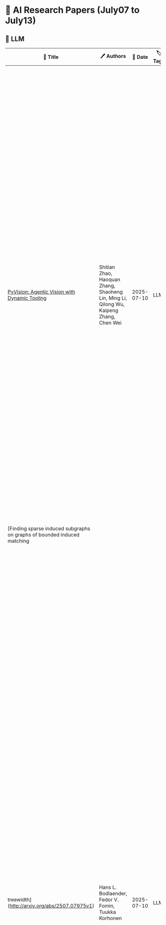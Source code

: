 # 📌 AI Research Papers (July07 to July13)

## 🔹 LLM

| 📄 Title | 🖊 Authors | 📅 Date | 🏷 Tags | 📜 Summary | 🔗 Link |
|---------|---------|---------|---------|---------|---------|
| [PyVision: Agentic Vision with Dynamic Tooling](http://arxiv.org/abs/2507.07998v1) | Shitian Zhao, Haoquan Zhang, Shaoheng Lin, Ming Li, Qilong Wu, Kaipeng Zhang, Chen Wei | 2025-07-10 | LLM | LLMs are increasingly deployed as agents, systems capable of planning, reasoning, and dynamically calling external tools. However, in visual reasoning, prior approaches largely remain limited by predefined workflows and static toolsets. In this report, we present PyVision, an interactive, multi-turn framework that enables MLLMs to autonomously generate, execute, and refine Python-based tools tailored to the task at hand, unlocking flexible and interpretable problem-solving. We develop a taxonomy of the tools created by PyVision and analyze their usage across a diverse set of benchmarks. Quantitatively, PyVision achieves consistent performance gains, boosting GPT-4.1 by +7.8% on V* and Claude-4.0-Sonnet by +31.1% on VLMsAreBlind-mini. These results point to a broader shift: dynamic tooling allows models not just to use tools, but to invent them, advancing toward more agentic visual reasoning. | [🔗 Paper](http://arxiv.org/abs/2507.07998v1) |
| [Finding sparse induced subgraphs on graphs of bounded induced matching
  treewidth](http://arxiv.org/abs/2507.07975v1) | Hans L. Bodlaender, Fedor V. Fomin, Tuukka Korhonen | 2025-07-10 | LLM | The induced matching width of a tree decomposition of a graph $G$ is the cardinality of a largest induced matching $M$ of $G$, such that there exists a bag that intersects every edge in $M$. The induced matching treewidth of a graph $G$, denoted by $\mathsf{tree-}\mu(G)$, is the minimum induced matching width of a tree decomposition of $G$. The parameter $\mathsf{tree-}\mu$ was introduced by Yolov [SODA '18], who showed that, for example, Maximum-Weight Independent Set can be solved in polynomial-time on graphs of bounded $\mathsf{tree-}\mu$. Lima, Milani\v{c}, Mur\v{s}i\v{c}, Okrasa, Rz\k{a}\.zewski, and \v{S}torgel [ESA '24] conjectured that this algorithm can be generalized to a meta-problem called Maximum-Weight Induced Subgraph of Bounded Treewidth, where we are given a vertex-weighted graph $G$, an integer $w$, and a $\mathsf{CMSO}_2$-sentence $\Phi$, and are asked to find a maximum-weight set $X \subseteq V(G)$ so that $G[X]$ has treewidth at most $w$ and satisfies $\Phi$. They proved the conjecture for some special cases, such as for the problem Maximum-Weight Induced Forest.   In this paper, we prove the general case of the conjecture. In particular, we show that Maximum-Weight Induced Subgraph of Bounded Treewidth is polynomial-time solvable when $\mathsf{tree-}\mu(G)$, $w$, and $ \Phi $ are bounded. The running time of our algorithm for $n$-vertex graphs $G$ with $\mathsf{tree} - \mu(G) \le k$ is $f(k, w,  \Phi ) \cdot n^{O(k w^2)}$ for a computable function $f$. | [🔗 Paper](http://arxiv.org/abs/2507.07975v1) |
## 🔹 Diffusion Models

| 📄 Title | 🖊 Authors | 📅 Date | 🏷 Tags | 📜 Summary | 🔗 Link |
|---------|---------|---------|---------|---------|---------|
| [EXPO: Stable Reinforcement Learning with Expressive Policies](http://arxiv.org/abs/2507.07986v1) | Perry Dong, Qiyang Li, Dorsa Sadigh, Chelsea Finn | 2025-07-10 | Diffusion Models, Optimization, RLHF | We study the problem of training and fine-tuning expressive policies with online reinforcement learning (RL) given an offline dataset. Training expressive policy classes with online RL present a unique challenge of stable value maximization. Unlike simpler Gaussian policies commonly used in online RL, expressive policies like diffusion and flow-matching policies are parameterized by a long denoising chain, which hinders stable gradient propagation from actions to policy parameters when optimizing against some value function. Our key insight is that we can address stable value maximization by avoiding direct optimization over value with the expressive policy and instead construct an on-the-fly RL policy to maximize Q-value. We propose Expressive Policy Optimization (EXPO), a sample-efficient online RL algorithm that utilizes an on-the-fly policy to maximize value with two parameterized policies -- a larger expressive base policy trained with a stable imitation learning objective and a light-weight Gaussian edit policy that edits the actions sampled from the base policy toward a higher value distribution. The on-the-fly policy optimizes the actions from the base policy with the learned edit policy and chooses the value maximizing action from the base and edited actions for both sampling and temporal-difference (TD) backup. Our approach yields up to 2-3x improvement in sample efficiency on average over prior methods both in the setting of fine-tuning a pretrained policy given offline data and in leveraging offline data to train online. | [🔗 Paper](http://arxiv.org/abs/2507.07986v1) |
| [Geometry Forcing: Marrying Video Diffusion and 3D Representation for
  Consistent World Modeling](http://arxiv.org/abs/2507.07982v1) | Haoyu Wu, Diankun Wu, Tianyu He, Junliang Guo, Yang Ye, Yueqi Duan, Jiang Bian | 2025-07-10 | Diffusion Models, Multimodal AI, RLHF | Videos inherently represent 2D projections of a dynamic 3D world. However, our analysis suggests that video diffusion models trained solely on raw video data often fail to capture meaningful geometric-aware structure in their learned representations. To bridge this gap between video diffusion models and the underlying 3D nature of the physical world, we propose Geometry Forcing, a simple yet effective method that encourages video diffusion models to internalize latent 3D representations. Our key insight is to guide the model's intermediate representations toward geometry-aware structure by aligning them with features from a pretrained geometric foundation model. To this end, we introduce two complementary alignment objectives: Angular Alignment, which enforces directional consistency via cosine similarity, and Scale Alignment, which preserves scale-related information by regressing unnormalized geometric features from normalized diffusion representation. We evaluate Geometry Forcing on both camera view-conditioned and action-conditioned video generation tasks. Experimental results demonstrate that our method substantially improves visual quality and 3D consistency over the baseline methods. Project page: https://GeometryForcing.github.io. | [🔗 Paper](http://arxiv.org/abs/2507.07982v1) |
| [A Semi-Analytic model for Effects of Fuzzy Dark Matter Granule
  Perturbations on Orbital Motion](http://arxiv.org/abs/2507.07963v1) | Yu Zhao, Andrew Benson, Xiaolong Du | 2025-07-10 | Diffusion Models | In fuzzy dark matter scenarios, the quantum wave nature of ultralight axion-like particles generates stochastic density fluctuations inside dark matter halos. These fluctuations, known as granules, perturb the orbits of subhalos and other orbiting bodies. While previous studies have simulated these effects using N-body techniques or modeled them statistically using diffusion approximations, we propose an alternative framework based on representing the perturbations as a Fourier series with random coefficients, which can be applied to individual orbits, not just populations. We extend the model to finite-size subhalos, identifying a critical length scale below which subhalos behave as point-mass particles. In contrast, larger subhalos exhibit suppressed perturbations from granules due to their extended mass profiles. Using FDM-Simulator, we validate our finite-size model by isolating granule accelerations and confirming their statistical effects on subhalo dynamics. | [🔗 Paper](http://arxiv.org/abs/2507.07963v1) |
## 🔹 RLHF

| 📄 Title | 🖊 Authors | 📅 Date | 🏷 Tags | 📜 Summary | 🔗 Link |
|---------|---------|---------|---------|---------|---------|
| [Traceable Evidence Enhanced Visual Grounded Reasoning: Evaluation and
  Methodology](http://arxiv.org/abs/2507.07999v1) | Haochen Wang, Xiangtai Li, Zilong Huang, Anran Wang, Jiacong Wang, Tao Zhang, Jiani Zheng, Sule Bai, Zijian Kang, Jiashi Feng, Zhuochen Wang, Zhaoxiang Zhang | 2025-07-10 | RLHF, Training & Evaluation | Models like OpenAI-o3 pioneer visual grounded reasoning by dynamically referencing visual regions, just like human "thinking with images". However, no benchmark exists to evaluate these capabilities holistically. To bridge this gap, we propose TreeBench (Traceable Evidence Evaluation Benchmark), a diagnostic benchmark built on three principles: (1) focused visual perception of subtle targets in complex scenes, (2) traceable evidence via bounding box evaluation, and (3) second-order reasoning to test object interactions and spatial hierarchies beyond simple object localization. Prioritizing images with dense objects, we initially sample 1K high-quality images from SA-1B, and incorporate eight LMM experts to manually annotate questions, candidate options, and answers for each image. After three stages of quality control, TreeBench consists of 405 challenging visual question-answering pairs, even the most advanced models struggle with this benchmark, where none of them reach 60% accuracy, e.g., OpenAI-o3 scores only 54.87. Furthermore, we introduce TreeVGR (Traceable Evidence Enhanced Visual Grounded Reasoning), a training paradigm to supervise localization and reasoning jointly with reinforcement learning, enabling accurate localizations and explainable reasoning pathways. Initialized from Qwen2.5-VL-7B, it improves V* Bench (+16.8), MME-RealWorld (+12.6), and TreeBench (+13.4), proving traceability is key to advancing vision-grounded reasoning. The code is available at https://github.com/Haochen-Wang409/TreeVGR. | [🔗 Paper](http://arxiv.org/abs/2507.07999v1) |
| [Reinforcement Learning with Action Chunking](http://arxiv.org/abs/2507.07969v1) | Qiyang Li, Zhiyuan Zhou, Sergey Levine | 2025-07-10 | RLHF | We present Q-chunking, a simple yet effective recipe for improving reinforcement learning (RL) algorithms for long-horizon, sparse-reward tasks. Our recipe is designed for the offline-to-online RL setting, where the goal is to leverage an offline prior dataset to maximize the sample-efficiency of online learning. Effective exploration and sample-efficient learning remain central challenges in this setting, as it is not obvious how the offline data should be utilized to acquire a good exploratory policy. Our key insight is that action chunking, a technique popularized in imitation learning where sequences of future actions are predicted rather than a single action at each timestep, can be applied to temporal difference (TD)-based RL methods to mitigate the exploration challenge. Q-chunking adopts action chunking by directly running RL in a 'chunked' action space, enabling the agent to (1) leverage temporally consistent behaviors from offline data for more effective online exploration and (2) use unbiased $n$-step backups for more stable and efficient TD learning. Our experimental results demonstrate that Q-chunking exhibits strong offline performance and online sample efficiency, outperforming prior best offline-to-online methods on a range of long-horizon, sparse-reward manipulation tasks. | [🔗 Paper](http://arxiv.org/abs/2507.07969v1) |
## 🔹 Multimodal AI

| 📄 Title | 🖊 Authors | 📅 Date | 🏷 Tags | 📜 Summary | 🔗 Link |
|---------|---------|---------|---------|---------|---------|
| [Multigranular Evaluation for Brain Visual Decoding](http://arxiv.org/abs/2507.07993v1) | Weihao Xia, Cengiz Oztireli | 2025-07-10 | Multimodal AI, RLHF, Training & Evaluation | Existing evaluation protocols for brain visual decoding predominantly rely on coarse metrics that obscure inter-model differences, lack neuroscientific foundation, and fail to capture fine-grained visual distinctions. To address these limitations, we introduce BASIC, a unified, multigranular evaluation framework that jointly quantifies structural fidelity, inferential alignment, and contextual coherence between decoded and ground truth images. For the structural level, we introduce a hierarchical suite of segmentation-based metrics, including foreground, semantic, instance, and component masks, anchored in granularity-aware correspondence across mask structures. For the semantic level, we extract structured scene representations encompassing objects, attributes, and relationships using multimodal large language models, enabling detailed, scalable, and context-rich comparisons with ground-truth stimuli. We benchmark a diverse set of visual decoding methods across multiple stimulus-neuroimaging datasets within this unified evaluation framework. Together, these criteria provide a more discriminative, interpretable, and comprehensive foundation for measuring brain visual decoding methods. | [🔗 Paper](http://arxiv.org/abs/2507.07993v1) |
| [OST-Bench: Evaluating the Capabilities of MLLMs in Online
  Spatio-temporal Scene Understanding](http://arxiv.org/abs/2507.07984v1) | JingLi Lin, Chenming Zhu, Runsen Xu, Xiaohan Mao, Xihui Liu, Tai Wang, Jiangmiao Pang | 2025-07-10 | Multimodal AI | Recent advances in multimodal large language models (MLLMs) have shown remarkable capabilities in integrating vision and language for complex reasoning. While most existing benchmarks evaluate models under offline settings with a fixed set of pre-recorded inputs, we introduce OST-Bench, a benchmark designed to evaluate Online Spatio-Temporal understanding from the perspective of an agent actively exploring a scene. The Online aspect emphasizes the need to process and reason over incrementally acquired observations, while the Spatio-Temporal component requires integrating current visual inputs with historical memory to support dynamic spatial reasoning. OST-Bench better reflects the challenges of real-world embodied perception. Built on an efficient data collection pipeline, OST-Bench consists of 1.4k scenes and 10k question-answer pairs collected from ScanNet, Matterport3D, and ARKitScenes. We evaluate several leading MLLMs on OST-Bench and observe that they fall short on tasks requiring complex spatio-temporal reasoning. Under the online setting, their accuracy declines as the exploration horizon extends and the memory grows. Through further experimental analysis, we identify common error patterns across models and find that both complex clue-based spatial reasoning demands and long-term memory retrieval requirements significantly drop model performance along two separate axes, highlighting the core challenges that must be addressed to improve online embodied reasoning. To foster further research and development in the field, our codes, dataset, and benchmark are available. Our project page is: https://rbler1234.github.io/OSTBench.github.io/ | [🔗 Paper](http://arxiv.org/abs/2507.07984v1) |
| [Martian World Models: Controllable Video Synthesis with Physically
  Accurate 3D Reconstructions](http://arxiv.org/abs/2507.07978v1) | Longfei Li, Zhiwen Fan, Wenyan Cong, Xinhang Liu, Yuyang Yin, Matt Foutter, Panwang Pan, Chenyu You, Yue Wang, Zhangyang Wang, Yao Zhao, Marco Pavone, Yunchao Wei | 2025-07-10 | Multimodal AI | Synthesizing realistic Martian landscape videos is crucial for mission rehearsal and robotic simulation. However, this task poses unique challenges due to the scarcity of high-quality Martian data and the significant domain gap between Martian and terrestrial imagery. To address these challenges, we propose a holistic solution composed of two key components: 1) A data curation pipeline Multimodal Mars Synthesis (M3arsSynth), which reconstructs 3D Martian environments from real stereo navigation images, sourced from NASA's Planetary Data System (PDS), and renders high-fidelity multiview 3D video sequences. 2) A Martian terrain video generator, MarsGen, which synthesizes novel videos visually realistic and geometrically consistent with the 3D structure encoded in the data. Our M3arsSynth engine spans a wide range of Martian terrains and acquisition dates, enabling the generation of physically accurate 3D surface models at metric-scale resolution. MarsGen, fine-tuned on M3arsSynth data, synthesizes videos conditioned on an initial image frame and, optionally, camera trajectories or textual prompts, allowing for video generation in novel environments. Experimental results show that our approach outperforms video synthesis models trained on terrestrial datasets, achieving superior visual fidelity and 3D structural consistency. | [🔗 Paper](http://arxiv.org/abs/2507.07978v1) |
| [MIRIX: Multi-Agent Memory System for LLM-Based Agents](http://arxiv.org/abs/2507.07957v1) | Yu Wang, Xi Chen | 2025-07-10 | Multimodal AI, Autonomous Agents | Although memory capabilities of AI agents are gaining increasing attention, existing solutions remain fundamentally limited. Most rely on flat, narrowly scoped memory components, constraining their ability to personalize, abstract, and reliably recall user-specific information over time. To this end, we introduce MIRIX, a modular, multi-agent memory system that redefines the future of AI memory by solving the field's most critical challenge: enabling language models to truly remember. Unlike prior approaches, MIRIX transcends text to embrace rich visual and multimodal experiences, making memory genuinely useful in real-world scenarios. MIRIX consists of six distinct, carefully structured memory types: Core, Episodic, Semantic, Procedural, Resource Memory, and Knowledge Vault, coupled with a multi-agent framework that dynamically controls and coordinates updates and retrieval. This design enables agents to persist, reason over, and accurately retrieve diverse, long-term user data at scale. We validate MIRIX in two demanding settings. First, on ScreenshotVQA, a challenging multimodal benchmark comprising nearly 20,000 high-resolution computer screenshots per sequence, requiring deep contextual understanding and where no existing memory systems can be applied, MIRIX achieves 35% higher accuracy than the RAG baseline while reducing storage requirements by 99.9%. Second, on LOCOMO, a long-form conversation benchmark with single-modal textual input, MIRIX attains state-of-the-art performance of 85.4%, far surpassing existing baselines. These results show that MIRIX sets a new performance standard for memory-augmented LLM agents. To allow users to experience our memory system, we provide a packaged application powered by MIRIX. It monitors the screen in real time, builds a personalized memory base, and offers intuitive visualization and secure local storage to ensure privacy. | [🔗 Paper](http://arxiv.org/abs/2507.07957v1) |
| [Input Conditioned Layer Dropping in Speech Foundation Models](http://arxiv.org/abs/2507.07954v1) | Abdul Hannan, Daniele Falavigna, Alessio Brutti | 2025-07-10 | Multimodal AI | Curating foundation speech models for edge and IoT settings, where computational resources vary over time, requires dynamic architectures featuring adaptable reduction strategies. One emerging approach is layer dropping ($\mathcal{LD}$) which skips fraction of the layers of a backbone network during inference to reduce the computational load. This allows transforming static models into dynamic ones. However, existing approaches exhibit limitations either in the mode of selecting layers or by significantly modifying the neural architecture. To this end, we propose input-driven $\mathcal{LD}$ that employs the network's input features and a lightweight layer selecting network to determine the optimum combination of processing layers. Extensive experimentation on 4 speech and audio public benchmarks, using two different pre-trained foundation models, demonstrates the effectiveness of our approach, thoroughly outperforming random dropping and producing on-par (or better) results to early exit. | [🔗 Paper](http://arxiv.org/abs/2507.07954v1) |
## 🔹 Optimization

| 📄 Title | 🖊 Authors | 📅 Date | 🏷 Tags | 📜 Summary | 🔗 Link |
|---------|---------|---------|---------|---------|---------|
| [MGVQ: Could VQ-VAE Beat VAE? A Generalizable Tokenizer with Multi-group
  Quantization](http://arxiv.org/abs/2507.07997v1) | Mingkai Jia, Wei Yin, Xiaotao Hu, Jiaxin Guo, Xiaoyang Guo, Qian Zhang, Xiao-Xiao Long, Ping Tan | 2025-07-10 | Optimization, Prompt Engineering | Vector Quantized Variational Autoencoders (VQ-VAEs) are fundamental models that compress continuous visual data into discrete tokens. Existing methods have tried to improve the quantization strategy for better reconstruction quality, however, there still exists a large gap between VQ-VAEs and VAEs. To narrow this gap, we propose \NickName, a novel method to augment the representation capability of discrete codebooks, facilitating easier optimization for codebooks and minimizing information loss, thereby enhancing reconstruction quality. Specifically, we propose to retain the latent dimension to preserve encoded features and incorporate a set of sub-codebooks for quantization. Furthermore, we construct comprehensive zero-shot benchmarks featuring resolutions of 512p and 2k to evaluate the reconstruction performance of existing methods rigorously. \NickName~achieves the \textbf{state-of-the-art performance on both ImageNet and $8$ zero-shot benchmarks} across all VQ-VAEs. Notably, compared with SD-VAE, we outperform them on ImageNet significantly, with rFID $\textbf{0.49}$ v.s. $\textbf{0.91}$, and achieve superior PSNR on all zero-shot benchmarks. These results highlight the superiority of \NickName~in reconstruction and pave the way for preserving fidelity in HD image processing tasks. Code will be publicly available at https://github.com/MKJia/MGVQ. | [🔗 Paper](http://arxiv.org/abs/2507.07997v1) |
| [Skip a Layer or Loop it? Test-Time Depth Adaptation of Pretrained LLMs](http://arxiv.org/abs/2507.07996v1) | Ziyue Li, Yang Li, Tianyi Zhou | 2025-07-10 | Optimization | Can a pretrained neural network adapt its architecture to different inputs without any finetuning? Do we need all layers for simple tasks, and are they adequate for challenging tasks? We found that the layers of a pretrained large language model (LLM) can be manipulated as separate modules to build a better and even shallower model customized for each test sample. In particular, each layer from the pretrained model can be skipped/pruned or repeated multiple times as recurrent neural networks (RNN), and stacked with others in arbitrary orders, yielding a chain-of-layers (CoLa) per sample. This compositional space greatly expands the scope of existing works on looped/recurrent pretrained modules, layer pruning, or early-exit networks. We develop a Monte Carlo Tree Search (MCTS) protocol to explore and identify the optimal CoLa for each sample from math and commonsense reasoning benchmarks. Compared to a static model of a fixed depth, CoLa allows shortcut paths (fast thinking), recurrence of the same layer(s) (slow thinking), and combining both, offering more flexible, dynamic architectures for different inputs. We conduct an extensive analysis of the MCTS-optimized CoLa, which leads to two key findings: (1) For >75% of samples with correct predictions by the original LLM, we can find shorter CoLa, suggesting a large space for improving inference efficiency; (2) For >60% of samples with originally incorrect predictions, we can identify CoLa achieving correct predictions, suggesting a large space of performance enhancement. Our results highlight the shortcomings of using a fixed architecture of pre-trained LLMs for inference on different samples and pave the way to unlock the generalization power of test-time depth adaptation. | [🔗 Paper](http://arxiv.org/abs/2507.07996v1) |
| [Multiple Axions Save High-Scale Inflation](http://arxiv.org/abs/2507.07973v1) | Dan Kondo, Hitoshi Murayama | 2025-07-10 | Optimization | Many models of dark matter QCD axion requires inflation at a scale $H_{\text{inf}} \lesssim 10^{6}$~GeV and hence does not allow for a detectable tensor mode fluctuation. This is because the domain wall problem forces the Peccei--Quinn symmetry to be broken during the inflation and the axions to be produced by the misalignment mechanism. We point out that theories with multiple axions can evade this constraint and allow for a high-scale inflation with detectable tensor mode. It only requires a condition on the anomaly coefficients so that there is a unique minimum for the axion potential without a fine-tuning or small parameters. | [🔗 Paper](http://arxiv.org/abs/2507.07973v1) |
## 🔹 Scaling Laws

| 📄 Title | 🖊 Authors | 📅 Date | 🏷 Tags | 📜 Summary | 🔗 Link |
|---------|---------|---------|---------|---------|---------|
| [Impact of Pretraining Word Co-occurrence on Compositional Generalization
  in Multimodal Models](http://arxiv.org/abs/2507.08000v1) | Helen Qu, Sang Michael Xie | 2025-07-10 | Scaling Laws, Multimodal AI, Prompt Engineering | CLIP and large multimodal models (LMMs) have better accuracy on examples involving concepts that are highly represented in the training data. However, the role of concept combinations in the training data on compositional generalization is largely unclear -- for instance, how does accuracy vary when a common object appears in an uncommon pairing with another object? In this paper, we investigate how word co-occurrence statistics in the pretraining dataset (a proxy for co-occurrence of visual concepts) impacts CLIP/LMM performance. To disentangle the effects of word co-occurrence frequencies from single-word frequencies, we measure co-occurrence with pointwise mutual information (PMI), which normalizes the joint probability of two words co-occurring by the probability of co-occurring independently. Using synthetically generated images with a variety of concept pairs, we show a strong correlation between PMI in the CLIP pretraining data and zero-shot accuracy in CLIP models trained on LAION-400M (r=0.97 and 14% accuracy gap between images in the top and bottom 5% of PMI values), demonstrating that even accuracy on common concepts is affected by the combination of concepts in the image. Leveraging this finding, we reproduce this effect in natural images by editing them to contain pairs with varying PMI, resulting in a correlation of r=0.75. Finally, we demonstrate that this behavior in CLIP transfers to LMMs built on top of CLIP (r=0.70 for TextVQA, r=0.62 for VQAv2). Our findings highlight the need for algorithms and architectures that improve compositional generalization in multimodal models without scaling the training data combinatorially. Our code is available at https://github.com/helenqu/multimodal-pretraining-pmi. | [🔗 Paper](http://arxiv.org/abs/2507.08000v1) |
| [Single-pass Adaptive Image Tokenization for Minimum Program Search](http://arxiv.org/abs/2507.07995v1) | Shivam Duggal, Sanghyun Byun, William T. Freeman, Antonio Torralba, Phillip Isola | 2025-07-10 | Scaling Laws, Ongoing Learning, RLHF | According to Algorithmic Information Theory (AIT) -- Intelligent representations compress data into the shortest possible program that can reconstruct its content, exhibiting low Kolmogorov Complexity (KC). In contrast, most visual representation learning systems use fixed-length representations for all inputs, ignoring variations in complexity or familiarity. Recent adaptive tokenization methods address this by allocating variable-length representations but typically require test-time search over multiple encodings to find the most predictive one. Inspired by Kolmogorov Complexity principles, we propose a single-pass adaptive tokenizer, KARL, which predicts the appropriate number of tokens for an image in a single forward pass, halting once its approximate KC is reached. The token count serves as a proxy for the minimum description length. KARL's training procedure closely resembles the Upside-Down Reinforcement Learning paradigm, as it learns to conditionally predict token halting based on a desired reconstruction quality. KARL matches the performance of recent adaptive tokenizers while operating in a single pass. We present scaling laws for KARL, analyzing the role of encoder/decoder size, continuous vs. discrete tokenization and more. Additionally, we offer a conceptual study drawing an analogy between Adaptive Image Tokenization and Algorithmic Information Theory, examining the predicted image complexity (KC) across axes such as structure vs. noise and in- vs. out-of-distribution familiarity -- revealing alignment with human intuition. | [🔗 Paper](http://arxiv.org/abs/2507.07995v1) |
| [Multi-Granular Spatio-Temporal Token Merging for Training-Free
  Acceleration of Video LLMs](http://arxiv.org/abs/2507.07990v1) | Jeongseok Hyun, Sukjun Hwang, Su Ho Han, Taeoh Kim, Inwoong Lee, Dongyoon Wee, Joon-Young Lee, Seon Joo Kim, Minho Shim | 2025-07-10 | Scaling Laws, Multimodal AI | Video large language models (LLMs) achieve strong video understanding by leveraging a large number of spatio-temporal tokens, but suffer from quadratic computational scaling with token count. To address this, we propose a training-free spatio-temporal token merging method, named STTM. Our key insight is to exploit local spatial and temporal redundancy in video data which has been overlooked in prior work. STTM first transforms each frame into multi-granular spatial tokens using a coarse-to-fine search over a quadtree structure, then performs directed pairwise merging across the temporal dimension. This decomposed merging approach outperforms existing token reduction methods across six video QA benchmarks. Notably, STTM achieves a 2$\times$ speed-up with only a 0.5% accuracy drop under a 50% token budget, and a 3$\times$ speed-up with just a 2% drop under a 30% budget. Moreover, STTM is query-agnostic, allowing KV cache reuse across different questions for the same video. The project page is available at https://www.jshyun.me/projects/sttm. | [🔗 Paper](http://arxiv.org/abs/2507.07990v1) |
| [CLIP Won't Learn Object-Attribute Binding from Natural Data and Here is
  Why](http://arxiv.org/abs/2507.07985v1) | Bijay Gurung, David T. Hoffmann, Thomas Brox | 2025-07-10 | Scaling Laws, Multimodal AI, Responsible AI, Prompt Engineering, Model Evaluation | Contrastive vision-language models like CLIP are used for a large variety of applications, such as zero-shot classification or as vision encoder for multi-modal models. Despite their popularity, their representations show major limitations. For instance, CLIP models learn bag-of-words representations and, as a consequence, fail to distinguish whether an image is of "a yellow submarine and a blue bus" or "a blue submarine and a yellow bus". Previous attempts to fix this issue added hard negatives during training or modified the architecture, but failed to resolve the problem in its entirety. We suspect that the missing insights to solve the binding problem for CLIP are hidden in the arguably most important part of learning algorithms: the data. In this work, we fill this gap by rigorously identifying the influence of data properties on CLIP's ability to learn binding using a synthetic dataset. We find that common properties of natural data such as low attribute density, incomplete captions, and the saliency bias, a tendency of human captioners to describe the object that is "most salient" to them have a detrimental effect on binding performance. In contrast to common belief, we find that neither scaling the batch size, i.e., implicitly adding more hard negatives, nor explicitly creating hard negatives enables CLIP to learn reliable binding. Only when the data expresses our identified data properties CLIP learns almost perfect binding. | [🔗 Paper](http://arxiv.org/abs/2507.07985v1) |
| [Scaling RL to Long Videos](http://arxiv.org/abs/2507.07966v1) | Yukang Chen, Wei Huang, Baifeng Shi, Qinghao Hu, Hanrong Ye, Ligeng Zhu, Zhijian Liu, Pavlo Molchanov, Jan Kautz, Xiaojuan Qi, Sifei Liu, Hongxu Yin, Yao Lu, Song Han | 2025-07-10 | Scaling Laws, Multimodal AI, RLHF, Fine-Tuning, Prompt Engineering, Optimization, LLM | We introduce a full-stack framework that scales up reasoning in vision-language models (VLMs) to long videos, leveraging reinforcement learning. We address the unique challenges of long video reasoning by integrating three critical components: (1) a large-scale dataset, LongVideo-Reason, comprising 52K long video QA pairs with high-quality reasoning annotations across diverse domains such as sports, games, and vlogs; (2) a two-stage training pipeline that extends VLMs with chain-of-thought supervised fine-tuning (CoT-SFT) and reinforcement learning (RL); and (3) a training infrastructure for long video RL, named Multi-modal Reinforcement Sequence Parallelism (MR-SP), which incorporates sequence parallelism and a vLLM-based engine tailored for long video, using cached video embeddings for efficient rollout and prefilling. In experiments, LongVILA-R1-7B achieves strong performance on long video QA benchmarks such as VideoMME. It also outperforms Video-R1-7B and even matches Gemini-1.5-Pro across temporal reasoning, goal and purpose reasoning, spatial reasoning, and plot reasoning on our LongVideo-Reason-eval benchmark. Notably, our MR-SP system achieves up to 2.1x speedup on long video RL training. LongVILA-R1 demonstrates consistent performance gains as the number of input video frames scales. LongVILA-R1 marks a firm step towards long video reasoning in VLMs. In addition, we release our training system for public availability that supports RL training on various modalities (video, text, and audio), various models (VILA and Qwen series), and even image and video generation models. On a single A100 node (8 GPUs), it supports RL training on hour-long videos (e.g., 3,600 frames / around 256k tokens). | [🔗 Paper](http://arxiv.org/abs/2507.07966v1) |
| [A c-theorem for the effective central charge in the R=1 replica limit,
  and applications to systems with measurement-induced randomness](http://arxiv.org/abs/2507.07959v1) | Rushikesh A. Patil, Andreas W. W. Ludwig | 2025-07-10 | Scaling Laws | We present a general theorem demonstrating non-perturbatively the decrease of the "effective central charge" $c_{\text{eff}}=(d c/dR) _{R=1}$ under renormalization group (RG) flow in the $R\rightarrow1$ replica limit of a $R$-copy $2D$ conformal field theory (CFT) action $S_{*}$ perturbed by a replica interaction of the form $$-\mathbb{S}=-\sum_{a=1}^{R}S_{*}^{(a)}+\Delta\int d^2 x \sum_{\substack{a,b=1\\ a\neq b}}^{R}\varphi^{(a)}(x)\varphi^{(b)}(x).$$ Here $\varphi$ is a scaling field belonging to the CFT with action $S_*$ and the coupling $\Delta$ is relevant in the RG sense. We show that the infrared value of $c_{\text{eff}}$ is always $\textit{less}$ than the central charge $c$ of the unperturbed CFT $S_{*}$. We refer to this result as the "$c$-effective theorem". As an application of this theorem, we consider replica field theories in the limit of $R \to 1$ replicas of the form above, shown by Nahum and Jacobsen [arXiv:2504.01264] to describe $2D$ classical monitored systems, where measurements introduce a form of quenched randomness via Bayes' theorem. Lastly, we discuss a possible relationship of our theorem with the effective central charge $c_{\text{eff}}^{(R\rightarrow0)}=(dc/dR) _{R=0}$ for the above replica action in the different $R\rightarrow0$ replica limit, which is of relevance to systems with generic uncorrelated impurity-type quenched disorder, as opposed to measurements. | [🔗 Paper](http://arxiv.org/abs/2507.07959v1) |
| [Dynamic Chunking for End-to-End Hierarchical Sequence Modeling](http://arxiv.org/abs/2507.07955v1) | Sukjun Hwang, Brandon Wang, Albert Gu | 2025-07-10 | Scaling Laws, Model Evaluation, Responsible AI, LLM | Despite incredible progress in language models (LMs) in recent years, largely resulting from moving away from specialized models designed for specific tasks to general models based on powerful architectures (e.g. the Transformer) that learn everything from raw data, pre-processing steps such as tokenization remain a barrier to true end-to-end foundation models. We introduce a collection of new techniques that enable a dynamic chunking mechanism which automatically learns content -- and context -- dependent segmentation strategies learned jointly with the rest of the model. Incorporating this into an explicit hierarchical network (H-Net) allows replacing the (implicitly hierarchical) tokenization-LM-detokenization pipeline with a single model learned fully end-to-end. When compute- and data- matched, an H-Net with one stage of hierarchy operating at the byte level outperforms a strong Transformer language model operating over BPE tokens. Iterating the hierarchy to multiple stages further increases its performance by modeling multiple levels of abstraction, demonstrating significantly better scaling with data and matching a token-based Transformer of twice its size. H-Nets pretrained on English show significantly increased character-level robustness, and qualitatively learn meaningful data-dependent chunking strategies without any heuristics or explicit supervision. Finally, the H-Net's improvement over tokenized pipelines is further increased in languages and modalities with weaker tokenization heuristics, such as Chinese and code, or DNA sequences (nearly 4x improvement in data efficiency over baselines), showing the potential of true end-to-end models that learn and scale better from unprocessed data. | [🔗 Paper](http://arxiv.org/abs/2507.07955v1) |
## 🔹 Training & Evaluation

| 📄 Title | 🖊 Authors | 📅 Date | 🏷 Tags | 📜 Summary | 🔗 Link |
|---------|---------|---------|---------|---------|---------|
| [Performance and Practical Considerations of Large and Small Language
  Models in Clinical Decision Support in Rheumatology](http://arxiv.org/abs/2507.07983v1) | Sabine Felde, Rüdiger Buchkremer, Gamal Chehab, Christian Thielscher, Jörg HW Distler, Matthias Schneider, Jutta G. Richter | 2025-07-10 | Training & Evaluation | Large language models (LLMs) show promise for supporting clinical decision-making in complex fields such as rheumatology. Our evaluation shows that smaller language models (SLMs), combined with retrieval-augmented generation (RAG), achieve higher diagnostic and therapeutic performance than larger models, while requiring substantially less energy and enabling cost-efficient, local deployment. These features are attractive for resource-limited healthcare. However, expert oversight remains essential, as no model consistently reached specialist-level accuracy in rheumatology. | [🔗 Paper](http://arxiv.org/abs/2507.07983v1) |
## 🔹 Model Evaluation

| 📄 Title | 🖊 Authors | 📅 Date | 🏷 Tags | 📜 Summary | 🔗 Link |
|---------|---------|---------|---------|---------|---------|
| [Baryonification II: Constraining feedback with X-ray and kinematic
  Sunyaev-Zel'dovich observations](http://arxiv.org/abs/2507.07991v1) | Michael Kovač, Andrina Nicola, Jozef Bucko, Aurel Schneider, Robert Reischke, Sambit K. Giri, Romain Teyssier, Matthieu Schaller, Joop Schaye | 2025-07-10 | Model Evaluation, Responsible AI | Baryonic feedback alters the matter distribution on small and intermediate scales, posing a challenge for precision cosmology. The new, component-wise baryonification (BFC) approach provides a self-consistent framework to model feedback effects for different observables. In this paper we use this framework to fit kinematic Sunyaev-Zel'dovich (kSZ) observations from the Atacama Cosmology Telescope (ACT) alongside halo X-ray gas fractions from eROSITA, investigating baryonic feedback in a cosmological context. We first show that the kSZ data from ACT is consistent with the gas fractions from eROSITA, both suggesting a feedback model that is stronger than what is assumed in most hydrodynamical simulations. This finding is in contrast to older, pre-eROSITA gas fraction measurements that point towards weaker feedback in tension with the kSZ results. We suspect these discrepancies to be due to selection bias in the pre-eROSITA sample, or differences in halo mass estimation between the two data sets. In a further step, we use the BFC model to predict the baryonic suppression of the matter power spectrum. Based on our combined fit to data from ACT and eROSITA, we find a power spectrum suppression that exceeds the percent-level at modes above $k=0.3-0.6 \,h\,\mathrm{Mpc}^{-1}$, growing to 2-8 percent at $k=1\,h\,\mathrm{Mpc}^{-1}$, and to 20-25 percent at $k=5\,h\,\mathrm{Mpc}^{-1}$, consistent with strong-feedback hydrodynamical simulations. Finally, we compare our best-fitting model to the observed gas density and pressure profiles of massive galaxy clusters from the X-COP sample, finding excellent agreement. These results show that BFC provides a self-consistent picture of feedback across mass- and length scales as well as different cosmological observables, thus making it promising for applications to multiwavelength studies to jointly constrain cosmology and baryonic effects. | [🔗 Paper](http://arxiv.org/abs/2507.07991v1) |
| [Automating Expert-Level Medical Reasoning Evaluation of Large Language
  Models](http://arxiv.org/abs/2507.07988v1) | Shuang Zhou, Wenya Xie, Jiaxi Li, Zaifu Zhan, Meijia Song, Han Yang, Cheyenna Espinoza, Lindsay Welton, Xinnie Mai, Yanwei Jin, Zidu Xu, Yuen-Hei Chung, Yiyun Xing, Meng-Han Tsai, Emma Schaffer, Yucheng Shi, Ninghao Liu, Zirui Liu, Rui Zhang | 2025-07-10 | Model Evaluation, Training & Evaluation | As large language models (LLMs) become increasingly integrated into clinical decision-making, ensuring transparent and trustworthy reasoning is essential. However, existing evaluation strategies of LLMs' medical reasoning capability either suffer from unsatisfactory assessment or poor scalability, and a rigorous benchmark remains lacking. To address this, we introduce MedThink-Bench, a benchmark designed for rigorous, explainable, and scalable assessment of LLMs' medical reasoning. MedThink-Bench comprises 500 challenging questions across ten medical domains, each annotated with expert-crafted step-by-step rationales. Building on this, we propose LLM-w-Ref, a novel evaluation framework that leverages fine-grained rationales and LLM-as-a-Judge mechanisms to assess intermediate reasoning with expert-level fidelity while maintaining scalability. Experiments show that LLM-w-Ref exhibits a strong positive correlation with expert judgments. Benchmarking twelve state-of-the-art LLMs, we find that smaller models (e.g., MedGemma-27B) can surpass larger proprietary counterparts (e.g., OpenAI-o3). Overall, MedThink-Bench offers a foundational tool for evaluating LLMs' medical reasoning, advancing their safe and responsible deployment in clinical practice. | [🔗 Paper](http://arxiv.org/abs/2507.07988v1) |
| [Purcell enhancement of photogalvanic currents in a van der Waals
  plasmonic self-cavity](http://arxiv.org/abs/2507.07987v1) | Xinyu Li, Jesse Hagelstein, Gunda Kipp, Felix Sturm, Kateryna Kusyak, Yunfei Huang, Benedikt F. Schulte, Alexander M. Potts, Jonathan Stensberg, Victoria Quirós-Cordero, Chiara Trovatello, Zhi Hao Peng, Chaowei Hu, Jonathan M. DeStefano, Michael Fechner, Takashi Taniguchi, Kenji Watanabe, P. James Schuck, Xiaodong Xu, Jiun-Haw Chu, Xiaoyang Zhu, Angel Rubio, Marios H. Michael, Matthew W. Day, Hope M. Bretscher, James W. McIver | 2025-07-10 | Model Evaluation, Responsible AI | Cavities provide a means to manipulate the optical and electronic responses of quantum materials by selectively enhancing light-matter interaction at specific frequencies and momenta. While cavities typically involve external structures, exfoliated flakes of van der Waals (vdW) materials can form intrinsic self-cavities due to their small finite dimensions, confining electromagnetic fields into plasmonic cavity modes, characterized by standing-wave current distributions. While cavity-enhanced phenomena are well-studied at optical frequencies, the impact of self-cavities on nonlinear electronic responses--such as photogalvanic currents--remains largely unexplored, particularly in the terahertz regime, critical for emerging ultrafast optoelectronic technologies. Here, we report a self-cavity-induced Purcell enhancement of photogalvanic currents in the vdW semimetal WTe$_2$. Using ultrafast optoelectronic circuitry, we measured coherent near-field THz emission resulting from nonlinear photocurrents excited at the sample edges. We observed enhanced emission at finite frequencies, tunable via excitation fluence and sample geometry, which we attribute to plasmonic interference effects controlled by the cavity boundaries. We developed an analytical theory that captures the cavity resonance conditions and spectral response across multiple devices. Our findings establish WTe$_2$ as a bias-free, geometry-tunable THz emitter and demonstrate the potential of self-cavity engineering for controlling nonlinear, nonequilibrium dynamics in quantum materials. | [🔗 Paper](http://arxiv.org/abs/2507.07987v1) |
| [Defending Against Prompt Injection With a Few DefensiveTokens](http://arxiv.org/abs/2507.07974v1) | Sizhe Chen, Yizhu Wang, Nicholas Carlini, Chawin Sitawarin, David Wagner | 2025-07-10 | Model Evaluation, Security & Adversarial ML, Responsible AI, LLM | When large language model (LLM) systems interact with external data to perform complex tasks, a new attack, namely prompt injection, becomes a significant threat. By injecting instructions into the data accessed by the system, the attacker is able to override the initial user task with an arbitrary task directed by the attacker. To secure the system, test-time defenses, e.g., defensive prompting, have been proposed for system developers to attain security only when needed in a flexible manner. However, they are much less effective than training-time defenses that change the model parameters. Motivated by this, we propose DefensiveToken, a test-time defense with prompt injection robustness comparable to training-time alternatives. DefensiveTokens are newly inserted as special tokens, whose embeddings are optimized for security. In security-sensitive cases, system developers can append a few DefensiveTokens before the LLM input to achieve security with a minimal utility drop. In scenarios where security is less of a concern, developers can simply skip DefensiveTokens; the LLM system remains the same as there is no defense, generating high-quality responses. Thus, DefensiveTokens, if released alongside the model, allow a flexible switch between the state-of-the-art (SOTA) utility and almost-SOTA security at test time. The code is available at https://github.com/Sizhe-Chen/DefensiveToken. | [🔗 Paper](http://arxiv.org/abs/2507.07974v1) |
| [Constraints from CMB lensing tomography with projected bispectra](http://arxiv.org/abs/2507.07968v1) | Lea Harscouet, David Alonso, Andrina Nicola, Anže Slosar | 2025-07-10 | Model Evaluation, Responsible AI | We measure the angular power spectrum and bispectrum of the projected overdensity of photometric DESI luminous red galaxies, and its cross-correlation with maps of the Cosmic Microwave Background lensing convergence from \planck. This analysis is enabled by the use of the ``filtered-squared bispectrum'' approach, introduced in previous work, which we generalise here to the case of cross-correlations between multiple fields. The projected galaxy bispectrum is detected at very high significance (above $30\sigma$ in all redshift bins), and the galaxy-galaxy-convergence bispectrum is detected above $5\sigma$ in the three highest-redshift bins. We find that the bispectrum is reasonably well described over a broad range of scales by a tree-level prediction using the linear galaxy bias measured from the power spectrum. We carry out the first cosmological analysis combining projected power spectra and bispectra under a relatively simple model, and show that the galaxy bispectrum can be used in combination with the power spectrum to place a constraint on the amplitude of matter fluctuations, $\sigma_8$, an on the non-relativistic matter fraction $\Omega_m$. We find that data combinations involving the galaxy bispectrum recover constraints on these parameters that are in good agreement with those found from the traditional ``2$\times$2-point'' combination of galaxy-galaxy and galaxy-convergence power spectra, across all redshift bins. | [🔗 Paper](http://arxiv.org/abs/2507.07968v1) |
## 🔹 Ongoing Learning

| 📄 Title | 🖊 Authors | 📅 Date | 🏷 Tags | 📜 Summary | 🔗 Link |
|---------|---------|---------|---------|---------|---------|
| [Doodle Your Keypoints: Sketch-Based Few-Shot Keypoint Detection](http://arxiv.org/abs/2507.07994v2) | Subhajit Maity, Ayan Kumar Bhunia, Subhadeep Koley, Pinaki Nath Chowdhury, Aneeshan Sain, Yi-Zhe Song | 2025-07-10 | Ongoing Learning, Prompt Engineering | Keypoint detection, integral to modern machine perception, faces challenges in few-shot learning, particularly when source data from the same distribution as the query is unavailable. This gap is addressed by leveraging sketches, a popular form of human expression, providing a source-free alternative. However, challenges arise in mastering cross-modal embeddings and handling user-specific sketch styles. Our proposed framework overcomes these hurdles with a prototypical setup, combined with a grid-based locator and prototypical domain adaptation. We also demonstrate success in few-shot convergence across novel keypoints and classes through extensive experiments. | [🔗 Paper](http://arxiv.org/abs/2507.07994v2) |
| [Why is Your Language Model a Poor Implicit Reward Model?](http://arxiv.org/abs/2507.07981v1) | Noam Razin, Yong Lin, Jiarui Yao, Sanjeev Arora | 2025-07-10 | Ongoing Learning, RLHF, Fine-Tuning, Training & Evaluation | Reward models are key to language model post-training and inference pipelines. Conveniently, recent work showed that every language model defines an implicit reward model (IM-RM), without requiring any architectural changes. However, such IM-RMs tend to generalize worse, especially out-of-distribution, compared to explicit reward models (EX-RMs) that apply a dedicated linear head over the hidden representations of a language model. The existence of a generalization gap is puzzling, as EX-RMs and IM-RMs are nearly identical. They can be trained using the same data, loss function, and language model, and differ only in how the reward is computed. Towards a fundamental understanding of the implicit biases underlying different reward model types, we investigate the root cause of this gap. Our main finding, backed by theory and experiments, is that IM-RMs rely more heavily on superficial token-level cues. Consequently, they often generalize worse than EX-RMs under token-level distribution shifts, as well as in-distribution. Furthermore, we provide evidence against alternative hypotheses for the generalization gap. Most notably, we challenge the intuitive claim that IM-RMs struggle in tasks where generation is harder than verification because they can operate both as a verifier and a generator. Taken together, our results highlight that seemingly minor design choices can substantially impact the generalization behavior of reward models. | [🔗 Paper](http://arxiv.org/abs/2507.07981v1) |
## 🔹 General AI

| 📄 Title | 🖊 Authors | 📅 Date | 🏷 Tags | 📜 Summary | 🔗 Link |
|---------|---------|---------|---------|---------|---------|
| [Correlations and quantum circuits with dynamical causal order](http://arxiv.org/abs/2507.07992v1) | Raphaël Mothe, Alastair A. Abbott, Cyril Branciard | 2025-07-10 | General AI | Requiring that the causal structure between different parties is well-defined imposes constraints on the correlations they can establish, which define so-called causal correlations. Some of these are known to have a "dynamical" causal order in the sense that their causal structure is not fixed a priori but is instead established on the fly, with for instance the causal order between future parties depending on some choice of action of parties in the past. Here we identify a new way that the causal order between the parties can be dynamical: with at least four parties, there can be some dynamical order which can nevertheless not be influenced by the actions of past parties. This leads us to introduce an intermediate class of correlations with what we call non-influenceable causal order, in between the set of correlations with static (non-dynamical) causal order and the set of general causal correlations. We then define analogous classes of quantum processes, considering recently introduced classes of quantum circuits with classical or quantum control of causal order - the latter being the largest class within the process matrix formalism known to have a clear interpretation in terms of coherent superpositions of causal orders. This allows us to formalise precisely in which sense certain quantum processes can have both indefinite and dynamical causal order. | [🔗 Paper](http://arxiv.org/abs/2507.07992v1) |
| [Strong converse rate for asymptotic hypothesis testing in type III](http://arxiv.org/abs/2507.07989v1) | Nicholas Laracuente, Marius Junge | 2025-07-10 | General AI | We extend from the hyperfinite setting to general von Neumann algebras Mosonyi and Ogawa's (2015) and Mosonyi and Hiai's (2023) results showing the operational interpretation of sandwiched relative R\'enyi entropy in the strong converse of hypothesis testing. The specific task is to distinguish between two quantum states given many copies. We use a reduction method of Haagerup, Junge, and Xu (2010) to approximate relative entropy inequalities in an arbitrary von Neumann algebra by those in finite von Neumann algebras. Within these finite von Neumann algebras, it is possible to approximate densities via finite spectrum operators, after which the quantum method of types reduces them to effectively commuting subalgebras. Generalizing beyond the hyperfinite setting shows that the operational meaning of sandwiched R\'enyi entropy is not restricted to the matrices but is a more fundamental property of quantum information. Furthermore, applicability in general von Neumann algebras opens potential new connections to random matrix theory and the quantum information theory of fundamental physics. | [🔗 Paper](http://arxiv.org/abs/2507.07989v1) |
| [UniTac: Whole-Robot Touch Sensing Without Tactile Sensors](http://arxiv.org/abs/2507.07980v1) | Wanjia Fu, Hongyu Li, Ivy X. He, Stefanie Tellex, Srinath Sridhar | 2025-07-10 | General AI | Robots can better interact with humans and unstructured environments through touch sensing. However, most commercial robots are not equipped with tactile skins, making it challenging to achieve even basic touch-sensing functions, such as contact localization. We present UniTac, a data-driven whole-body touch-sensing approach that uses only proprioceptive joint sensors and does not require the installation of additional sensors. Our approach enables a robot equipped solely with joint sensors to localize contacts. Our goal is to democratize touch sensing and provide an off-the-shelf tool for HRI researchers to provide their robots with touch-sensing capabilities. We validate our approach on two platforms: the Franka robot arm and the Spot quadruped. On Franka, we can localize contact to within 8.0 centimeters, and on Spot, we can localize to within 7.2 centimeters at around 2,000 Hz on an RTX 3090 GPU without adding any additional sensors to the robot. Project website: https://ivl.cs.brown.edu/research/unitac. | [🔗 Paper](http://arxiv.org/abs/2507.07980v1) |
| [A Service Architecture for Dataspaces](http://arxiv.org/abs/2507.07979v1) | Benedikt T. Arnold, Christoph Lange, Christina Gillmann, Stefan Decker | 2025-07-10 | General AI | Dataspaces are designed to support sovereign, trusted and decentralized data exchange between participants forming an ecosystem. They are standardized by initiatives such as the International Data Spaces Association or Gaia-X and have gained adoption in several domains such as mobility, manufacturing, tourism or culture. In dataspaces, participants use connectors to communicate peer-to-peer. The Eclipse Dataspace Components (EDC) Connector is a broadly adopted, open-source implementation that adheres to the standards and is supported by a large community. As dataspaces in general, it focuses on the exchange of data assets with associated usage policies and does not support services. In practice, however, there is demand for dataspace-based services and conceptual arguments support their inclusion in dataspaces. In this paper, we propose an abstraction layer for providing generic services within dataspaces. Adopters can use this layer to easily develop own services, seamlessly integrated with the existing dataspace technology. Besides, we present an initial implementation of this service architecture for the EDC Connector and demonstrate its practical applicability. | [🔗 Paper](http://arxiv.org/abs/2507.07979v1) |
| [From spatial to null infinity: Connecting initial data to peeling](http://arxiv.org/abs/2507.07977v1) | Berend Schneider, Neev Khera | 2025-07-10 | General AI | The asymptotic structure of space-time is studied by imposing conditions on the asymptotics of the metric. These conditions are weak enough to include large classes of physically relevant isolated space-times, but have a rich enough structure to be able to define important physically meaningful quantities like mass, angular momentum, and gravitational waves.   By using a unified expansion of the metric in a neighborhood of spatial infinity that includes a piece of null infinity, we connect the asymptotic expansions of solutions to Einstein's equations in the different asymptotic regimes. Within the class of space-times under consideration, we find a connection between the peeling properties of the Weyl scalars and symmetries of initial data near spatial infinity. In particular, we show that for initial data that to leading order is symmetric under parity + time reversal, $\Psi_2$ has the usual $1/r^3$ fall-off rate at null infinity. If, in addition, the subleading part of the data is antisymmetric under parity + time reversal, then $\Psi_1$ has the usual $1/r^4$ fall-off rate at future null infinity. | [🔗 Paper](http://arxiv.org/abs/2507.07977v1) |
| [Pierce-Birkhoff conjecture is true for splines](http://arxiv.org/abs/2507.07976v1) | Zehua Lai, Lek-Heng Lim | 2025-07-10 | General AI | We prove the Pierce--Birkhoff conjecture for splines, i.e., continuous piecewise polynomials of degree $d$ in $n$ variables on a hyperplane partition of $\mathbb{R}^n$, can be written as a finite lattice combination of polynomials. We will provide a purely existential proof, followed by a more in-depth analysis that yields effective bounds. | [🔗 Paper](http://arxiv.org/abs/2507.07976v1) |
| [EinHops: Einsum Notation for Expressive Homomorphic Operations on
  RNS-CKKS Tensors](http://arxiv.org/abs/2507.07972v1) | Karthik Garimella, Austin Ebel, Brandon Reagen | 2025-07-10 | General AI | Fully Homomorphic Encryption (FHE) is an encryption scheme that allows for computation to be performed directly on encrypted data, effectively closing the loop on secure and outsourced computing. Data is encrypted not only during rest and transit, but also during processing. However, FHE provides a limited instruction set: SIMD addition, SIMD multiplication, and cyclic rotation of 1-D vectors. This restriction makes performing multi-dimensional tensor operations challenging. Practitioners must pack these tensors into 1-D vectors and map tensor operations onto this one-dimensional layout rather than their traditional nested structure. And while prior systems have made significant strides in automating this process, they often hide critical packing decisions behind layers of abstraction, making debugging, optimizing, and building on top of these systems difficult.   In this work, we approach multi-dimensional tensor operations in FHE through Einstein summation (einsum) notation. Einsum notation explicitly encodes dimensional structure and operations in its syntax, naturally exposing how tensors should be packed and transformed. We decompose einsum expressions into a fixed set of FHE-friendly operations. We implement our design and present EinHops, a minimalist system that factors einsum expressions into a fixed sequence of FHE operations. EinHops enables developers to perform encrypted tensor operations using FHE while maintaining full visibility into the underlying packing strategy. We evaluate EinHops on a range of tensor operations from a simple transpose to complex multi-dimensional contractions. We show that the explicit nature of einsum notation allows us to build an FHE tensor system that is simple, general, and interpretable. We open-source EinHops at the following repository: https://github.com/baahl-nyu/einhops. | [🔗 Paper](http://arxiv.org/abs/2507.07972v1) |
| [Spectral networks for polynomial cubic differentials](http://arxiv.org/abs/2507.07971v1) | Omar Kidwai, Guillaume Tahar | 2025-07-10 | General AI | We study cubic differentials and their spectral networks on Riemann surfaces, focusing on the polynomial case on the Riemann sphere. We introduce the notion of spectral core as the primary tool for our study, refining the classical notion of core in the theory of flat surfaces, and show that it controls the birthing process of spectral network trajectories. As an application, we completely characterize the polynomial cubic differentials having saddle connections or critical tripods when the degree $d$ is at most $3$; in particular, we obtain the relevant degenerations as the phase is varied and determine explicitly the wall-and-chamber structure. In this case, we obtain the BPS structure according to Gaiotto-Moore-Neitzke's algorithm, and verify that it satisfies the Kontsevich-Soibelman wall-crossing formula. In physics language, this corresponds to computing the BPS spectrum of a certain four-dimensional $\mathcal{N}=2$ quantum field theory, known as the $(A_{2},A_{d-1})$ generalized Argyres-Douglas theory. | [🔗 Paper](http://arxiv.org/abs/2507.07971v1) |
| [Non-holomorphic Contributions in GMSB with Adjoint Messengers](http://arxiv.org/abs/2507.07970v1) | Busra Nis, Cem Salih Un | 2025-07-10 | General AI | We consider models of gauge mediated supersymmetry breaking, in which the breaking is transmitted to the visible sector by the messenger fields from the adjoint representation of MSSM's gauge group. We include the non-holomorphic terms induced by the supersymmetry breaking and involve them in the renormalization group evolution. The main impact from the non-holomorphic terms arises in the right-handed stau mass, which requires large hypercharge interactions with the messengers to accommodate non-tachyonic staus. With the non-holomorphic terms, the stau mass-square can remain positive in the renormalization group evolution, even if the hypercharge interactions are small. Although the radiative non-holomorphic contributions enhance the mass spectrum, their effects in the sparticle mixing rather reduce their overall contributions such that we realize about 25 GeV difference in the right-handed stau mass, while the difference is lowered by about 5 TeV in the lightest mass-eigenstate of staus. We realize 6-7 TeV difference in the sbottom mass, and about 15 TeV in the stop mass. These contributions in the sparticle masses also affect the SM-like Higgs boson mass, and we find that the SM-like Higgs boson can be enhanced as much as about 80 GeV. In a small region of the parameter space we also observe negative non-holomorphic contributions which do not exceed about 1 TeV for the sparticles, and 20 GeV for the SM-like Higgs boson. An interesting impact from the non-holomorphic terms happens in the muon g-2 results. We find that the non-holomorphic contributions can provide a significant decreasing in supersymmetric contributions to muon g-2. We realize that the muon g-2 results can be decreased as much as about -50 x 10^-10 by the non-holomorphic contributions, and consequently one can still accommodate light sleptons and gauginos in the spectrum. | [🔗 Paper](http://arxiv.org/abs/2507.07970v1) |
| [Synthesizing Sun-as-a-star flare spectra from high-resolution solar
  observations](http://arxiv.org/abs/2507.07967v1) | M. De Wilde, A. G. M. Pietrow, M. K. Druett, A. Pastor Yabar, J. Koza, I. Kontogiannis, O. Andriienko, A. Berlicki, A. R. Brunvoll, J. de la Cruz Rodríguez, J. T. Faber, R. Joshi, D. Kuridze, D. Nóbrega-Siverio, L. H. M. Rouppe van der Voort, J. Rybák, E. Scullion, A. M. Silva, Z. Vashalomidze, A. Vicente Arévalo, A. Wiśniewska, R. Yadav, T. V. Zaqarashvili, J. Zbinden, E. S. Øyre | 2025-07-10 | General AI | Spatially resolved observations of the Sun and the astronomical sample size of stellar bodies are the respective key strengths of solar and stellar observations. However, the large difference in object brightness between the Sun and other stars has led to distinctly different instrumentation and methodologies between the two fields. We produce and analyze synthetic full-disk spectra derived from 19 small area field-of-view optical observations of solar flares acquired by the Swedish 1-m Solar Telescope (SST) between 2011 and 2024. These are used to investigate what can and cannot be inferred about physical processes on the Sun from Sun-as-a-star observations. The recently released Numerical Empirical Sun-as-a-Star Integrator (NESSI) code provides synthetic full-disk integrated spectral line emission based on smaller field-of-view input, accounting for center-to-limb variations and differential rotation. We use this code to generate pseudo-Sun-as-a-star spectra from the SST observations. ... | [🔗 Paper](http://arxiv.org/abs/2507.07967v1) |
| [Prospective Learning in Retrospect](http://arxiv.org/abs/2507.07965v1) | Yuxin Bai, Cecelia Shuai, Ashwin De Silva, Siyu Yu, Pratik Chaudhari, Joshua T. Vogelstein | 2025-07-10 | General AI | In most real-world applications of artificial intelligence, the distributions of the data and the goals of the learners tend to change over time. The Probably Approximately Correct (PAC) learning framework, which underpins most machine learning algorithms, fails to account for dynamic data distributions and evolving objectives, often resulting in suboptimal performance. Prospective learning is a recently introduced mathematical framework that overcomes some of these limitations. We build on this framework to present preliminary results that improve the algorithm and numerical results, and extend prospective learning to sequential decision-making scenarios, specifically foraging. Code is available at: https://github.com/neurodata/prolearn2. | [🔗 Paper](http://arxiv.org/abs/2507.07965v1) |
| [Gravitational lensing rarely produces high-mass outliers to the compact
  binary population](http://arxiv.org/abs/2507.07964v1) | Amanda Farah, Jose María Ezquiaga, Maya Fishbach, Daniel Holz | 2025-07-10 | General AI | All gravitational-wave signals are inevitably gravitationally lensed by intervening matter as they propagate through the Universe. When a gravitational-wave signal is magnified, it appears to have originated from a closer, more massive system. Thus, high-mass outliers to the gravitational-wave source population are often proposed as natural candidates for strongly lensed events. However, when using a data-driven method for identifying population outliers, we find that high-mass outliers are not necessarily strongly lensed, nor will the majority of strongly-lensed signals appear as high-mass outliers. This is both because statistical fluctuations produce a larger effect on observed binary parameters than does lensing magnification, and because lensing-induced outliers must originate from intrinsically high-mass sources, which are rare. Thus, the appearance of a single lensing-induced outlier implies the existence of many other lensed events within the catalog. We additionally show that it is possible to constrain the strong lensing optical depth, which is a fundamental quantity of our Universe, with the detection or absence of high-mass outliers. However, constraints using the latest gravitational-wave catalog are weak$\unicode{x2014}$we obtain an upper limit on the optical depth of sources at redshift $1$ magnified by a factor of $5$ or more of $\tau(\mu\geq5,z=1)\leq 0.035 \unicode{x2014}$and future observing runs will not make an outlier-based method competitive with other probes of the optical depth. Future work will investigate the ability of the full inferred population of compact binaries to inform the distribution of lenses in the Universe, opening a unique opportunity to access the high-redshift Universe and constrain cosmic structures. | [🔗 Paper](http://arxiv.org/abs/2507.07964v1) |
| [Cohomology and Extensions of $C_p$-Green Functors of Lie Type](http://arxiv.org/abs/2507.07962v1) | Tarik Anowar, Satyendra Kumar Mishra, Ripan Saha | 2025-07-10 | General AI | We develop a theory of $C_p$-Green functors of Lie type, unifying the axiomatic framework of Green functors with the structure of Lie algebras under the action of a cyclic group $C_p$ of prime order. Extending classical notions from representation theory and topology, we define tensor and exterior products, introduce an equivariant Chevalley-Eilenberg cohomology, and construct cup products that endow the cohomology with a graded Green functor of Lie type structure. A key result establishes a correspondence between equivalence classes of singular extensions and second cohomology groups, generalizing classical Lie algebra extension theory to the equivariant setting. This framework enriches the toolkit for studying equivariant algebraic structures and paves the way for further applications in deformation theory, homotopical algebra, and representation theory. | [🔗 Paper](http://arxiv.org/abs/2507.07962v1) |
| [Sharp estimates of quantum covering problems via a novel trace
  inequality](http://arxiv.org/abs/2507.07961v1) | Hao-Chung Cheng, Li Gao, Christoph Hirche, Hao-Wei Huang, Po-Chieh Liu | 2025-07-10 | General AI | In this paper, we prove a novel trace inequality involving two operators. As applications, we sharpen the one-shot achievability bound on the relative entropy error in a wealth of quantum covering-type problems, such as soft covering, privacy amplification, convex splitting, quantum information decoupling, and quantum channel simulation by removing some dimension-dependent factors. Moreover, the established one-shot bounds extend to infinite-dimensional separable Hilbert spaces as well. The proof techniques are based on the recently developed operator layer cake theorem and an operator change-of-variable argument, which are of independent interest. | [🔗 Paper](http://arxiv.org/abs/2507.07961v1) |
| [Spin-only dynamics of the multi-species nonreciprocal Dicke model](http://arxiv.org/abs/2507.07960v1) | Joseph Jachinowski, Peter B. Littlewood | 2025-07-10 | General AI | The Hepp-Lieb-Dicke model is ubiquitous in cavity quantum electrodynamics, describing spin-cavity coupling which does not conserve excitation number. Coupling the closed spin-cavity system to an environment realizes the open Dicke model, and by tuning the structure of the environment or the system-environment coupling, interesting spin-only models can be engineered. In this work, we focus on a variation of the multi-species open Dicke model which realizes mediated nonreciprocal interactions between the spin species and, consequently, an interesting dynamical limit-cycle phase. In particular, we improve upon adiabatic elimination and, instead, employ a Redfield master equation in order to describe the effective dynamics of the spin-only system. We assess this approach at the mean-field level, comparing it both to adiabatic elimination and the full spin-cavity model, and find that the predictions are sensitive to the presence of single-particle incoherent decay. Additionally, we clarify the symmetries of the model and explore the dynamical limit-cycle phase in the case of explicit parity-time-symmetry breaking, finding a region of phase coexistence terminating at an codimension-two exceptional point. Lastly, we go beyond mean-field theory by exact numerical diagonalization of the master equation, appealing to permutation symmetry in order to increase the size of accessible systems. We find signatures of phase transitions even for small system sizes. | [🔗 Paper](http://arxiv.org/abs/2507.07960v1) |
| [Invariants of twisted current algebras and related Poisson-commutative
  subalgebras](http://arxiv.org/abs/2507.07958v1) | Dmitri Panyushev, Oksana Yakimova | 2025-07-10 | General AI | Let q be a finite-dimensional Lie algebra and $\theta$ an automorphism of q of order m. We extend $\theta$ to an automorphism of the loop algebra of q and consider the fixed-point subalgebra $q[t,t^{-1}]^{\theta}$. Using a splitting of $q[t,t^{-1}]^{\theta}$, we construct $\theta$-twisted Poisson-commutative versions of the Feigin--Frenkel centre and the universal Gaudin subalgebra introduced by Ilin and Rybnikov in 2021. | [🔗 Paper](http://arxiv.org/abs/2507.07958v1) |
| [Macroscopic dynamics of oscillator ensembles with communities,
  higher-order interactions, and phase lags](http://arxiv.org/abs/2507.07956v1) | Sabina Adhikari, Juan G. Restrepo, Per Sebastian Skardal | 2025-07-10 | General AI | We study the effects of phase-frustrated, higher-order interactions in a system of coupled phase oscillators with two communities. We use dimensionality reduction techniques to derive a low-dimensional system of ODEs to describe the macroscopic behavior of the system. By analyzing this system we show that, in addition to the fixed point solutions present in a system of oscillators with higher order interactions and community structure only, the system also exhibits oscillatory or chaotic synchronization behavior for some phase lag values. Moreover, some phase lag values give rise to multistability of solutions, where both fixed point solutions and oscillatory or chaotic behavior of the order parameters can be observed, depending on initial conditions. | [🔗 Paper](http://arxiv.org/abs/2507.07956v1) |
| [Incremental Collision Laws Based on the Bouc-Wen Model: External Forces
  and Corner Cases](http://arxiv.org/abs/2507.07953v1) | Mihails Milehins, Dan Marghitu | 2025-07-10 | General AI | In the article titled "The Bouc-Wen Model for Binary Direct Collinear Collisions of Convex Viscoplastic Bodies" and published in the Journal of Computational and Nonlinear Dynamics, the authors studied mathematical models of binary direct collinear collisions of convex viscoplastic bodies that employed two incremental collision laws based on the Bouc-Wen differential model of hysteresis. It was shown that the models possess favorable analytical properties, and several model parameter identification studies were conducted in an attempt to validate the models. In this article, these models are augmented by taking into account the effects of external forces that are modeled as time-dependent inputs that belong to a certain function space. Furthermore, the range of the parameters under which the models possess favorable analytical properties is extended to several corner cases that were not considered in the prior publication. Finally, the previously conducted model parameter identification studies are extended, and an additional model parameter identification study is provided in an attempt to validate the ability of the augmented models to represent the effects of external forces. | [🔗 Paper](http://arxiv.org/abs/2507.07953v1) |
| [Intraseasonal Equatorial Kelvin and Rossby Waves in Modern AI-ML Models](http://arxiv.org/abs/2507.07952v1) | Shrutee Jalan, Jai Sukhatme | 2025-07-10 | General AI | We examine the structure of large-scale convectively coupled Kelvin and Rossby waves in a suite of modern AI-ML models. In particular, multiple runs of PanguWeather, GraphCast, FourCastNet and Aurora are performed to assess the structure of the aforementioned waves. Wavenumber-frequency diagrams of zonal winds from all models show a clear signature of Rossby and Kelvin waves with equivalent depths that are in accord with observations and reanalysis. Composites of Kelvin waves show correct lower and upper troposphere horizontal convergence patterns, vertical tilts in temperature, humidity and vertical velocity as well as the phase relation between temperature and vertical velocity anomalies. Though, differences between models are notable such as smaller vertical tilts and incorrect surface temperature anomalies in GraphCast and relatively weak convergent flows in PanguWeather. The models had much more difficulty with Rossby waves; while the horizontal gyres were captured, the vertical structure of temperature and divergence was incorrect. Apart from unexpected tilts in various fields, the temperature anomaly was inconsistent with the nature of the vertical velocity in all four models. Curiously, moisture and vertical velocity anomalies were much closer to observations. Further, only two models (GraphCast and FourCastNet) captured the simultaneous generation of deep vertical motion with moisture anomalies. In all, while the representation of these large-scale waves is encouraging, issues with the structure of Rossby waves and especially the inconsistency among fields require further investigation. | [🔗 Paper](http://arxiv.org/abs/2507.07952v1) |
| [Constructing Optimal Kobon Triangle Arrangements via Table Encoding, SAT
  Solving, and Heuristic Straightening](http://arxiv.org/abs/2507.07951v1) | Pavlo Savchuk | 2025-07-10 | General AI | We present new methods and results for constructing optimal Kobon triangle arrangements. First, we introduce a compact table notation for describing arrangements of pseudolines, enabling the representation and analysis of complex cases, including symmetrical arrangements, arrangements with parallel lines, and arrangements with multiple-line intersection points. Building on this, we provide a simple heuristic method and tools for recovering straight-line arrangements from a given table, with the ability to enforce additional properties such as symmetries. The tool successfully recovers arrangements for many previously known optimal solutions. Additionally, we develop a tool that transforms the search for optimal Kobon arrangement tables into a SAT problem, allowing us to leverage modern SAT solvers (specifically Kissat) to efficiently find new solutions or to show that no other solutions exist (for example, confirming that no optimal solution exists in the 11-line case). Using these techniques, we find new optimal Kobon arrangements for 23 and 27 lines, along with several other new results. | [🔗 Paper](http://arxiv.org/abs/2507.07951v1) |
